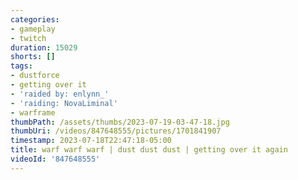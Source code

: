 ```yaml
---
categories:
- gameplay
- twitch
duration: 15029
shorts: []
tags:
- dustforce
- getting over it
- 'raided by: enlynn_'
- 'raiding: NovaLiminal'
- warframe
thumbPath: /assets/thumbs/2023-07-19-03-47-18.jpg
thumbUri: /videos/847648555/pictures/1701841907
timestamp: 2023-07-18T22:47:18-05:00
title: warf warf warf | dust dust dust | getting over it again
videoId: '847648555'
---
```

